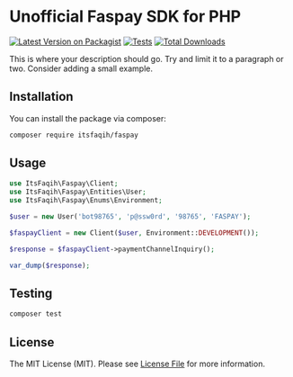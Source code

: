 # Unofficial Faspay SDK for PHP

[![Latest Version on Packagist](https://img.shields.io/packagist/v/:vendor_slug/:package_slug.svg?style=flat-square)](https://packagist.org/packages/:vendor_slug/:package_slug)
[![Tests](https://github.com/:vendor_slug/:package_slug/actions/workflows/run-tests.yml/badge.svg?branch=main)](https://github.com/:vendor_slug/:package_slug/actions/workflows/run-tests.yml)
[![Total Downloads](https://img.shields.io/packagist/dt/:vendor_slug/:package_slug.svg?style=flat-square)](https://packagist.org/packages/:vendor_slug/:package_slug)

This is where your description should go. Try and limit it to a paragraph or two. Consider adding a small example.

## Installation

You can install the package via composer:

```bash
composer require itsfaqih/faspay
```

## Usage

```php
use ItsFaqih\Faspay\Client;
use ItsFaqih\Faspay\Entities\User;
use ItsFaqih\Faspay\Enums\Environment;

$user = new User('bot98765', 'p@ssw0rd', '98765', 'FASPAY');

$faspayClient = new Client($user, Environment::DEVELOPMENT());

$response = $faspayClient->paymentChannelInquiry();

var_dump($response);
```

## Testing

```bash
composer test
```

## License

The MIT License (MIT). Please see [License File](LICENSE.md) for more information.
